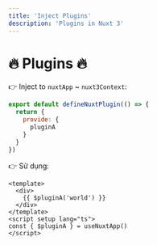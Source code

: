 ```yaml
---
title: 'Inject Plugins'
description: 'Plugins in Nuxt 3'
---
```


# :fire: Plugins :fire:

:point_right: Inject to `nuxtApp` ~ `nuxt3Context`:

```javascript
export default defineNuxtPlugin(() => {
  return {
    provide: {
      pluginA
    }
  }
})
```

:point_right: Sử dụng:

```vue
<template>
  <div>
    {{ $pluginA('world') }}
  </div>
</template>
<script setup lang="ts">
const { $pluginA } = useNuxtApp()
</script>
```
